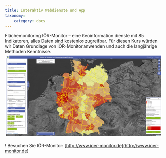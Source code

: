 ```yaml
---
title: Interaktiv Webdienste und App
taxonomy:
    category: docs
---
```


Flächemonitoring IÖR-Monitor – eine Geoinformation dienste mit 85 Indikatoren, alles Daten sind kostenlos zugreifbar. Für diesen Kurs würden wir Daten Grundlage von IÖR-Monitor anwenden und auch die langjährige Methoden Kenntnisse.
![abb_ior_monitor_kartenviewer](abb_ior_monitor_kartenviewer.png)

! Besuchen Sie IÖR-Monitor: [http://www.ioer-monitor.de](http://www.ioer-monitor.de)

<!--Eine Mobil App ist auch im Androide Apps-store verfügbar mit allen Indikator des IÖR-Monitor
![abb_mobil_app_](abb_mobil_app_.png)--!>
